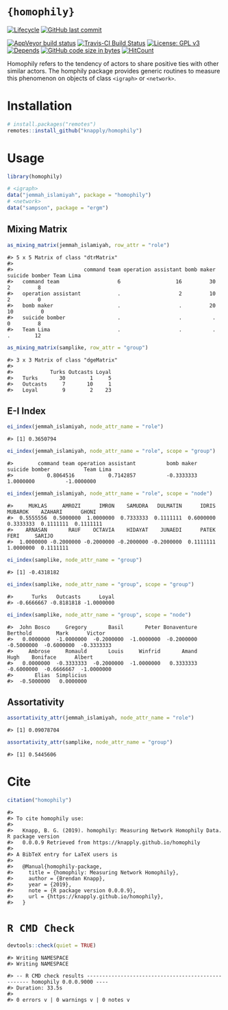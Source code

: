 
<!-- README.Rmd generates README.md. -->

# `{homophily}`

<!-- badges: start -->

[![Lifecycle](https://img.shields.io/badge/lifecycle-experimental-orange.svg)](https://www.tidyverse.org/lifecycle/#experimental)
[![GitHub last
commit](https://img.shields.io/github/last-commit/knapply/homophily.svg)](https://github.com/knapply/homophily/commits/master)
<!-- [![Codecov test coverage](https://codecov.io/gh/knapply/homophily/branch/master/graph/badge.svg)](https://codecov.io/gh/knapply/homophily?branch=master) -->
[![AppVeyor build
status](https://ci.appveyor.com/api/projects/status/github/knapply/homophily?branch=master&svg=true)](https://ci.appveyor.com/project/knapply/homophily)
[![Travis-CI Build
Status](https://travis-ci.org/knapply/homophily.svg?branch=master)](https://travis-ci.org/knapply/homophily)
[![License: GPL
v3](https://img.shields.io/badge/License-GPLv3-blue.svg)](https://www.gnu.org/licenses/gpl-3.0)
[![Depends](https://img.shields.io/badge/Depends-GNU_R%3E=3.6-blue.svg)](https://www.r-project.org/)
[![GitHub code size in
bytes](https://img.shields.io/github/languages/code-size/knapply/homophily.svg)](https://github.com/knapply/homophily)
[![HitCount](http://hits.dwyl.io/knapply/homophily.svg)](http://hits.dwyl.io/knapply/homophily)
<!-- badges: end -->

Homophily refers to the tendency of actors to share positive ties with
other similar actors. The homphily package provides generic routines to
measure this phenomenon on objects of class `<igraph>` or `<network>`.

# Installation

``` r
# install.packages("remotes")
remotes::install_github("knapply/homophily")
```

# Usage

``` r
library(homophily)
```

``` r
# <igraph>
data("jemmah_islamiyah", package = "homophily")
# <network>
data("sampson", package = "ergm")
```

## Mixing Matrix

``` r
as_mixing_matrix(jemmah_islamiyah, row_attr = "role")
```

    #> 5 x 5 Matrix of class "dtrMatrix"
    #>                      
    #>                       command team operation assistant bomb maker suicide bomber Team Lima
    #>   command team                   6                  16         30              2         8
    #>   operation assistant            .                   2         10              2         0
    #>   bomb maker                     .                   .         20             10         0
    #>   suicide bomber                 .                   .          .              0         8
    #>   Team Lima                      .                   .          .              .        12

``` r
as_mixing_matrix(samplike, row_attr = "group")
```

    #> 3 x 3 Matrix of class "dgeMatrix"
    #>           
    #>            Turks Outcasts Loyal
    #>   Turks       30        1     5
    #>   Outcasts     7       10     1
    #>   Loyal        9        2    23

## E-I Index

``` r
ei_index(jemmah_islamiyah, node_attr_name = "role")
```

    #> [1] 0.3650794

``` r
ei_index(jemmah_islamiyah, node_attr_name = "role", scope = "group")
```

    #>        command team operation assistant          bomb maker      suicide bomber           Team Lima 
    #>           0.8064516           0.7142857          -0.3333333           1.0000000          -1.0000000

``` r
ei_index(jemmah_islamiyah, node_attr_name = "role", scope = "node")
```

    #>     MUKLAS     AMROZI      IMRON    SAMUDRA   DULMATIN      IDRIS    MUBAROK    AZAHARI      GHONI 
    #>  0.5555556  0.5000000  1.0000000  0.7333333  0.1111111  0.6000000  0.3333333  0.1111111  0.1111111 
    #>    ARNASAN       RAUF    OCTAVIA    HIDAYAT    JUNAEDI      PATEK       FERI     SARIJO 
    #>  1.0000000 -0.2000000 -0.2000000 -0.2000000 -0.2000000  0.1111111  1.0000000  0.1111111

``` r
ei_index(samplike, node_attr_name = "group")
```

    #> [1] -0.4318182

``` r
ei_index(samplike, node_attr_name = "group", scope = "group")
```

    #>      Turks   Outcasts      Loyal 
    #> -0.6666667 -0.8181818 -1.0000000

``` r
ei_index(samplike, node_attr_name = "group", scope = "node")
```

    #>  John Bosco     Gregory       Basil       Peter Bonaventure    Berthold        Mark      Victor 
    #>   0.0000000  -1.0000000  -0.2000000  -1.0000000  -0.2000000  -0.5000000  -0.6000000  -0.3333333 
    #>     Ambrose     Romauld       Louis     Winfrid       Amand        Hugh    Boniface      Albert 
    #>   0.0000000  -0.3333333  -0.2000000  -1.0000000   0.3333333  -0.6000000  -0.6666667  -1.0000000 
    #>       Elias  Simplicius 
    #>  -0.5000000   0.0000000

## Assortativity

``` r
assortativity_attr(jemmah_islamiyah, node_attr_name = "role")
```

    #> [1] 0.09078704

``` r
assortativity_attr(samplike, node_attr_name = "group")
```

    #> [1] 0.5445606

# Cite

``` r
citation("homophily")
```

    #> 
    #> To cite homophily use:
    #> 
    #>   Knapp, B. G. (2019). homophily: Measuring Network Homophily Data. R package version
    #>   0.0.0.9 Retrieved from https://knapply.github.io/homophily
    #> 
    #> A BibTeX entry for LaTeX users is
    #> 
    #>   @Manual{homophily-package,
    #>     title = {homophily: Measuring Network Homophily},
    #>     author = {Brendan Knapp},
    #>     year = {2019},
    #>     note = {R package version 0.0.0.9},
    #>     url = {https://knapply.github.io/homophily},
    #>   }

# `R CMD Check`

``` r
devtools::check(quiet = TRUE)
```

    #> Writing NAMESPACE
    #> Writing NAMESPACE

    #> -- R CMD check results --------------------------------------------------- homophily 0.0.0.9000 ----
    #> Duration: 33.5s
    #> 
    #> 0 errors v | 0 warnings v | 0 notes v
